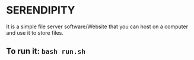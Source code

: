# SERENDIPITY
It is a simple file server software/Website that you can host on a computer and use it to store files.

## To run it: `bash run.sh`
